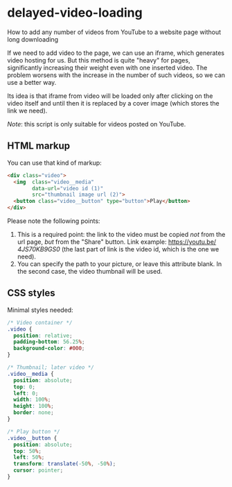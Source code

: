 # delayed-video-loading
How to add any number of videos from YouTube to a website page without long downloading

If we need to add video to the page, we can use an iframe, which generates video hosting for us. But this method is quite "heavy" for pages, significantly increasing their weight even with one inserted video. The problem worsens with the increase in the number of such videos, so we can use a better way.

Its idea is that iframe from video will be loaded only after clicking on the video itself and until then it is replaced by a cover image (which stores the link we need).

*Note*: this script is only suitable for videos posted on YouTube.

## HTML markup
You can use that kind of markup:
```HTML
<div class="video">
  <img  class="video__media" 
        data-url="video id (1)"
        src="thumbnail image url (2)">
  <button class="video__button" type="button">Play</button>
</div>
```
Please note the following points:
1. This is a required point: the link to the video must be copied *not* from the url page, *but* from the "Share" button. Link example: https://youtu.be/ *4JS70KB9GS0* (the last part of link is the video id, which is the one we need).
2. You can specify the path to your picture, or leave this attribute blank. In the second case, the video thumbnail will be used.

## CSS styles
Minimal styles needed:
```CSS
/* Video container */
.video {
  position: relative;
  padding-bottom: 56.25%;
  background-color: #000;
}

/* Thumbnail; later video */
.video__media {
  position: absolute;
  top: 0;
  left: 0;
  width: 100%;
  height: 100%;
  border: none;
}

/* Play button */
.video__button {
  position: absolute;
  top: 50%;
  left: 50%;
  transform: translate(-50%, -50%);
  cursor: pointer;
}
```

